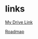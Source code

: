 # links
[My Drive Link](https://drive.google.com/drive/folders/1MWg0PLcXU5NQ7u4gFQ09MPXt3xrc2HmK?usp=sharing)

[Roadmap](https://roadmap.sh/)
